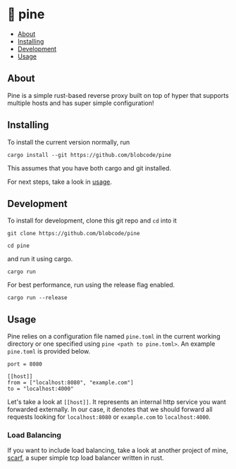 # 🌲 pine

- [About](#about)
- [Installing](#installing)
- [Development](#development)
- [Usage](#usage)

## About <a name = "about"></a>

Pine is a simple rust-based reverse proxy built on top of hyper that supports multiple hosts and has super simple configuration!
## Installing <a name = "installing"></a>

To install the current version normally, run
```
cargo install --git https://github.com/blobcode/pine
```

This assumes that you have both cargo and git installed.

For next steps, take a look in [usage](#usage).


## Development <a name = "development"></a>

To install for development, clone this git repo and `cd` into it

```
git clone https://github.com/blobcode/pine
```

```
cd pine
```

and run it using cargo.

```
cargo run
```

For best performance, run using the release flag enabled.

```
cargo run --release
```


## Usage <a name = "usage"></a>

Pine relies on a configuration file named `pine.toml` in the current working directory or one specified using `pine <path to pine.toml>`. An example `pine.toml` is provided below.

```
port = 8080

[[host]]
from = ["localhost:8080", "example.com"]
to = "localhost:4000"
```

Let's take a look at `[[host]]`. It represents an internal http service you want forwarded externally. In our case, it denotes that we should forward all requests looking for `localhost:8080` or `example.com` to `localhost:4000`.

### Load Balancing
If you want to include load balancing, take a look at another project of mine, [scarf](https://github.com/blobcode/scarf), a super simple tcp load balancer written in rust.
